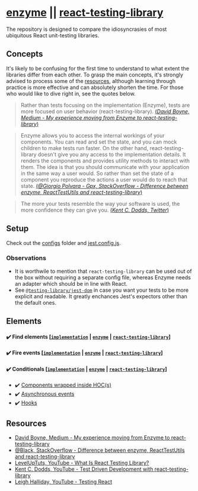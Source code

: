 # [enzyme](https://github.com/airbnb/enzyme) || [react-testing-library](https://github.com/testing-library/react-testing-library)

The repository is designed to compare the idiosyncrasies of most ubiquitous React unit-testing libraries.

## Concepts

It's likely to be confusing for the first time to understand to what extent the libraries differ from each other. To grasp the main concepts, it's strongly advised to process some of the [resources](#Resources), although learning through practice is more effective and can absolutely shorten the time. For those who would like to dive right in, see the quotes below.

> Rather than tests focusing on the implementation (Enzyme), tests are more focused on user behavior (react-testing-library). [(*David Boyne, Medium - My experience moving from Enzyme to react-testing-library*)](https://medium.com/@boyney123/my-experience-moving-from-enzyme-to-react-testing-library-5ac65d992ce)

> Enzyme allows you to access the internal workings of your components. You can read and set the state, and you can mock children to make tests run faster. On the other hand, react-testing-library doesn't give you any access to the implementation details. It renders the components and provides utility methods to interact with them. The idea is that you should communicate with your application in the same way a user would. So rather than set the state of a component you reproduce the actions a user would do to reach that state. [(*@Giorgio Polvara - Gpx, StackOverflow - Difference between enzyme, ReactTestUtils and react-testing-library*)](https://stackoverflow.com/a/54152893/9599137)

> The more your tests resemble the way your software is used, the more confidence they can give you. [(*Kent C. Dodds, Twitter*)](https://twitter.com/kentcdodds/status/977018512689455106?ref_src=twsrc%5Etfw)

## Setup

Check out the [configs](./configs) folder and [jest.config.js](./jest.config.js). 

### Observations

- It is worthwile to mention that `react-testing-library` can be used out of the box without requiring a separate config file, whereas Enzyme needs an adapter which should be in line with React.
- See [`@testing-library/jest-dom`](https://github.com/testing-library/jest-dom) in case you want your tests to be more explicit and readable. It greatly enchances Jest's expectors other than the default ones.

## Elements

#### :heavy_check_mark: Find elements [[`implementation`](./components/find-elements.js) | [`enzyme`](./tests/find-elements/find-elements.enzyme.test.js) | [`react-testing-library`](./tests/find-elements/find-elements.react-testing-library.test.js)]

#### :heavy_check_mark: Fire events [[`implementation`](./components/fire-events.js) | [`enzyme`](./tests/fire-events/fire-events.enzyme.test.js) | [`react-testing-library`](./tests/fire-events/fire-events.react-testing-library.test.js)]

#### :heavy_check_mark: Conditionals [[`implementation`](./components/conditionals.js) | [`enzyme`](./tests/conditionals/conditionals.enzyme.test.js) | [`react-testing-library`](./tests/conditionals/conditionals.react-testing-library.test.js)]

- :heavy_check_mark: [Components wrapped inside HOC(s)](./tests/wrapped.test.js)
- :heavy_check_mark: [Asynchronous events](./tests/asynchronous.test.js)
- :heavy_check_mark: [Hooks](./tests/hooks.test.js)

## Resources

- [David Boyne, Medium - My experience moving from Enzyme to react-testing-library](https://medium.com/@boyney123/my-experience-moving-from-enzyme-to-react-testing-library-5ac65d992ce)
- [@Black, StackOverflow - Difference between enzyme, ReactTestUtils and react-testing-library](https://stackoverflow.com/questions/54152562/difference-between-enzyme-reacttestutils-and-react-testing-library)
- [LevelUpTuts, YouTube - What Is React Testing Library?](https://www.youtube.com/watch?v=JKOwJUM4_RM)
- [Kent C. Dodds, YouTube - Test Driven Development with react-testing-library](https://www.youtube.com/watch?v=kCR3JAR7CHE)
- [Leigh Halliday, YouTube - Testing React](https://www.youtube.com/playlist?list=PL8fumNHsC-3NaPNxh2bous6bBDWwJ4r1-)

